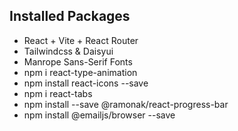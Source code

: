 ## Installed Packages
* React + Vite + React Router
* Tailwindcss & Daisyui
* Manrope Sans-Serif Fonts
* npm i react-type-animation
* npm install react-icons --save
* npm i react-tabs
* npm install --save @ramonak/react-progress-bar
* npm install @emailjs/browser --save